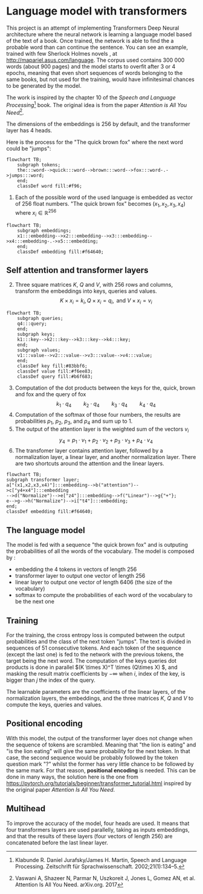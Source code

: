 # Language model with transformers

This project is an attempt of implementing Transformers Deep Neural architecture where the neural network is learning a language model based of the text of a book. Once trained, the network is able to find the a probable word than can continue the sentence. You can see an example, trained with few Sherlock Holmes novels , at http://mapariel.asus.com/language. The corpus used contains 300 000 words (about 900 pages) and the model starts to overfit after 3 or 4 epochs, meaning that even short sequences of words belonging to the same books, but not used for the training, would have infinitesimal chances to be generated by the model.



The work is inspired by the chapter 10 of the *Speech and Language Processing*[^1] book. The original idea is from the paper *Attention is All You Need*[^2].

The dimensions of the embeddings is 256 by default, and the transformer layer has 4 heads.

Here is the process for the "The quick brown fox" where the next word could be "jumps":


```mermaid
flowchart TB;
    subgraph tokens;
    the:::word-->quick:::word-->brown:::word-->fox:::word-.->jumps:::word;
    end;    
    classDef word fill:#f96;
```

1. Each of the possible word of the used language is embedded as vector of 256 float numbers. "The quick brown fox" becomes $(x_1, x_2, x_3, x_4)$ where $x_i \in \mathbb{R}^{256}$

```mermaid
flowchart TB;
    subgraph embeddings;
    x1:::embedding-->x2:::embedding-->x3:::embedding-->x4:::embedding-.->x5:::embedding;
    end;
    classDef embedding fill:#f64640;
```

## Self attention and transformer layers

2. Three square matrices $K$, $Q$ and $V$, with 256 rows and columns,  transform the embeddings into keys, queries and values.
$$K \times x_i = k_i ,  Q \times x_i = q_i ,  \text{ and } V \times x_i = v_i$$ 

```mermaid
flowchart TB;
    subgraph queries;
    q4:::query;
    end;
    subgraph keys;
    k1:::key-->k2:::key-->k3:::key-->k4:::key;
    end;
    subgraph values;
    v1:::value-->v2:::value-->v3:::value-->v4:::value;
    end;
    classDef key fill:#83bbf6; 
    classDef value fill:#f6ee83;    
    classDef query fill:#b6f683;
```

3. Computation of the dot products between the keys for the, quick, brown and fox and the query of fox  
$$k_1\cdot q_4  \qquad k_2 \cdot q_4 \qquad k_3 \cdot q_4  \qquad k_4 \cdot q_4$$
4. Computation of the softmax of those four numbers, the results are probabilities $p_1$, $p_2$, $p_3$, and $p_4$ and sum up to 1.
5. The output of the attention layer is the weighted sum of the vectors $v_i$
$$y_4=p_1 \cdot v_1 + p_2 \cdot v_2 + p_3 \cdot v_3 + p_4 \cdot v_4$$
6. The transfomer layer contains attention layer, followed by a normalization layer, a linear layer, and another normalization layer. There are two shortcuts around the attention and the linear layers.
```mermaid
flowchart TB;
subgraph transformer layer;
a["(x1,x2,x3,x4)"]:::embedding-->b("attention")-->c["y4+x4"]:::embedding
-->d("Normalize")-->e["z4"]:::embedding-->f("Linear")-->g{"+"};
e-->g-->h("Normalize")-->i["t4"]:::embedding;
end;
classDef embedding fill:#f64640;
```

## The language model
The model is fed with a sequence "the quick brown fox" and is outputing the probabilities of all the words of the vocabulary.
The model is composed by :
- embedding the 4 tokens in vectors of length 256
- transformer layer to output one vector of length 256
- linear layer to output one vector of length 6406 (the size of the vocabulary)
- softmax to compute the probabilities of each word of the vocabulary to be the next one 

## Training

For the training, the cross entropy loss is computed between the output probabilities and the class of the next token "jumps". The text is divided in sequences of 51 consecutive tokens. And each token of the sequence (except the last one) is fed to the network with the previous tokens, the target being the next word.  The computation of the keys queries dot products is done in parallel $(K \times X)^T \times (Q\times X) $, and masking the result matrix coefficients by $-\infty$ when $i$, index of the key, is bigger than $j$ the index of the query.

The learnable parameters are the coefficients of the linear layers, of the normalization layers, the embeddings, and the three matrices $K$, $Q$ and $V$ to compute the keys, queries and values.

## Positional encoding

With this model, the output of the transformer layer does not change when the sequence of tokens are scrambled. Meaning that "the lion is eating" and "is the lion eating" will give the same probability for the next token. In that case, the second sequence would be probably followed by the token question mark "?" whilst the former has very little chance to be followed by the same mark. For that reason, **positional encoding** is needed. This can be done in many ways, the solution here is the one from https://pytorch.org/tutorials/beginner/transformer_tutorial.html inspired by the original paper *Attention Is All You Need*.

## Multihead

To improve the accuracy of the model, four heads are used. It means that four transformers layers are used parallelly, taking as inputs embeddings, and that the results of these layers (four vectors of length 256) are concatenated before the last linear layer. 


[^1]: Klabunde R. Daniel Jurafsky/James H. Martin, Speech and Language Processing. Zeitschrift für Sprachwissenschaft. 2002;21(1):134–5.  
[^2]: Vaswani A, Shazeer N, Parmar N, Uszkoreit J, Jones L, Gomez AN, et al. Attention Is All You Need. arXiv.org. 2017 



